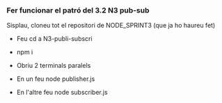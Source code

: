 ### Fer funcionar el patró del 3.2 N3 pub-sub

Sisplau, cloneu tot el repositori de NODE_SPRINT3 (que ja ho haureu fet)

* Feu cd a N3-publi-subscri

* npm i 

* Obriu 2 terminals paralels

* En un feu           node publisher.js

* En l'altre feu      node subscriber.js